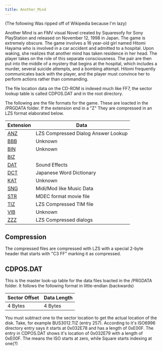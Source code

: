 ```yaml
---
title: Another_Mind
---
```


(The following Was ripped off of Wikipedia because I'm lazy)

Another Mind is an FMV visual Novel created by Squaresofy for Sony PlayStation and released on November 12, 1998 in Japan. The game is extremely obscure. The game involves a 16 year-old girl named Hitomi Hayama who is involved in a car accident and admitted to a hospital. Upon waking, she realizes that another mind has taken residence in her head. The player takes on the role of this separate consciousness. The pair are then put into the middle of a mystery that begins at the hospital, which includes a murder, several suicide attempts, and a bombing attempt. Hitomi frequently communicates back with the player, and the player must convince her to perform actions rather than commanding.

The file location data on the CD-ROM is indexed much like FF7, the sector lookup table is called CDPOS.DAT and in the root directory.

The following are the file formats for the game. These are loacted in the /PRGDATA folder. If the extension end in a "Z" They are compressed in an LZS format elaborated below.

  

| Extension             | Data                                |
|-----------------------|-------------------------------------|
| [ANZ](ANZ) | LZS Compressed Dialog Answer Lookup |
| [BBB](BBB) | Unknown                             |
| [BIN](BIN) | Unknown                             |
| [BIZ](BIZ)   |
| [DAT](DAT) | Sound Effects                       |
| [DCT](DCT) | Japanese Word Dictionary            |
| [KAT](KAT) | Unknown                             |
| [SNG](SNG) | Midi/Mod like Music Data            |
| [STR](STR) | MDEC format movie file              |
| [TIZ](TIZ) | LZS Compressed TIM file             |
| [VIB](VIB) | Unknown                             |
| [ZZZ](ZZZ) | LZS Compressed dialogs              |

## Compression

The compressed files are compressed with LZS with a special 2-byte header that starts with "C3 FF" marking it as compressed.

## CDPOS.DAT

This is the master look-up table for the data files loacted in the /PRGDATA folder. It follows the following format in little-endian (backwards)

| Sector Offset | Data Length |
|---------------|-------------|
| 4 Bytes       | 4 Bytes     |

You must subtract one to the sector location to get the actual location of the disk. Take, for example BUS3012.TIZ (entry 257). According to it's ISO6996 directory entry says it starts at 0x032E78 and has a length of 0xE00F. The entry in CDPOS.DAT shows it's location of 0x032E79 with a length of 0xE00F. The means the ISO starts at zero, while Square starts indexing at one(?)
